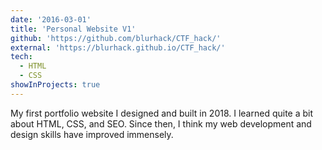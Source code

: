```yaml
---
date: '2016-03-01'
title: 'Personal Website V1'
github: 'https://github.com/blurhack/CTF_hack/'
external: 'https://blurhack.github.io/CTF_hack/'
tech:
  - HTML
  - CSS
showInProjects: true
---
```


My first portfolio website I designed and built in 2018. I learned quite a bit about HTML, CSS, and SEO. Since then, I think my web development and design skills have improved immensely.
